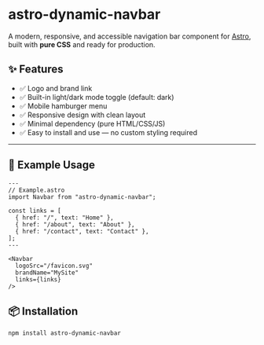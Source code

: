 # astro-dynamic-navbar

A modern, responsive, and accessible navigation bar component for [Astro](https://astro.build/), built with **pure CSS** and ready for production.

## ✨ Features

- ✅ Logo and brand link
- ✅ Built-in light/dark mode toggle (default: dark)
- ✅ Mobile hamburger menu
- ✅ Responsive design with clean layout
- ✅ Minimal dependency (pure HTML/CSS/JS)
- ✅ Easy to install and use — no custom styling required

---
## 🚀 Example Usage

```astro
---
// Example.astro
import Navbar from "astro-dynamic-navbar";

const links = [
  { href: "/", text: "Home" },
  { href: "/about", text: "About" },
  { href: "/contact", text: "Contact" },
];
---

<Navbar
  logoSrc="/favicon.svg"
  brandName="MySite"
  links={links}
/>
```


## 📦 Installation

```bash
npm install astro-dynamic-navbar
